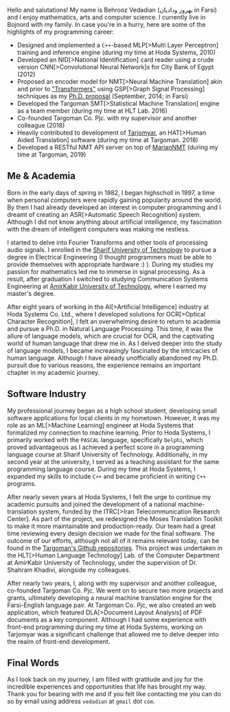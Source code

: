 Hello and salutations! My name is Behrooz Vedadian (بهروز ودادیان in Farsi) and I enjoy mathematics, arts and computer science. I currently live in Bojnord with my family. In case you're in a hurry, here are some of the highlights of my programming career:
- Designed and implemented a `C++`-based MLP[>Multi Layer Perceptron] training and inference engine (during my time at Hoda Systems, 2010)
- Developed an NID[>National Identification] card reader using a crude version CNN[>Convolutional Neural Network]s for City Bank of Egypt (2012)
- Proposed an encoder model for NMT[>Neural Machine Translation] akin and prior to ["Transformers"](https://arxiv.org/abs/1706.03762)  using GSP[>Graph&nbsp;Signal&nbsp;Processing] techniques as my [Ph.D. proposal](/pdfs/phd/proposal.pdf) (September, 2014; in Farsi)
- Developed the Targoman SMT[>Statistical Machine Translation] engine as a team member (during my time at HLT Lab. 2016)
- Co-founded Targoman Co. Pjc. with my supervisor and another colleague (2018)
- Heavily contributed to development of [Tarjomyar](https://tarjomyar.ir), an HAT[>Human Aided Translation] software (during my time at Targoman. 2018)
- Developed a RESTful NMT API server on top of [MarianNMT](https://marian-nmt.github.io/) (during my time at Targoman, 2019)


## Me & Academia
Born in the early days of spring in 1982, I began highscholl in 1997, a time when personal computers were rapidly gaining popularity around the world. By then I had already developed an interest in computer programming and I dreamt of creating an ASR[>Automatic Speech Recognition] system. Although I did not know anything about artificial intelligence, my fascination with the dream of intelligent computers was making me restless.

I started to delve into Fourier Transforms and other tools of processing audio signals. I enrolled in the [Sharif University of Technology](https://www.sharif.edu/) to pursue a degree in Electrical Engineering (I thought programmers must be able to provide themselves with appropriate hardware :) ). During my studies my passion for mathematics led me to immerse in signal processing. As a result, after graduation I switched to studying Communication Systems Engineering at [AmirKabir University of Technology](https://aut.ac.ir/), where I earned my master's degree.


After eight years of working in the AI[>Artificial Intelligence] industry at Hoda Systems Co. Ltd., where I developed solutions for OCR[>Optical Character Recognition], I felt an overwhelming desire to return to academia and pursue a Ph.D. in Natural Language Processing. This time, it was the allure of language models, which are crucial for OCR, and the captivating world of human language that drew me in. As I delved deeper into the study of language models, I became increasingly fascinated by the intricacies of human language. Although I have already unofficially abandoned my Ph.D. pursuit due to various reasons, the experience remains an important chapter in my academic journey.

## Software Industry
My professional journey began as a high school student, developing small software applications for local clients in my hometown. However, it was my role as an ML[>Machine Learning] engineer at Hoda Systems that formalized my connection to machine learning. Prior to Hoda Systems, I primarily worked with the `PASCAL` language, specifically `Delphi`, which proved advantageous as I achieved a perfect score in a programming language course at Sharif University of Technology. Additionally, in my second year at the university, I served as a teaching assistant for the same programming language course. During my time at Hoda Systems, I expanded my skills to include `C++` and became proficient in writing `C++` programs.

After nearly seven years at Hoda Systems, I felt the urge to continue my academic pursuits and joined the development of a national machine-translation system, funded by the ITRC[>Iran Telecommunication Research Center]. As part of the project, we redesigned the Moses Translation Toolkit to make it more maintainable and production-ready. Our team had a great time reviewing every design decision we made for the final software. The outcome of our efforts, although not all of it remains relevant today, can be found in the [Targoman's Github repositories](http://github.com/targoman). This project was undertaken in the HLT[>Human Language Technology] Lab. of the Computer Department at AmirKabir University of Technology, under the supervision of Dr. Shahram Khadivi, alongside my colleagues.

After nearly two years, I, along with my supervisor and another colleague, co-founded Targoman Co. Pjc. We went on to secure two more projects and grants, ultimately developing a neural machine translation engine for the Farsi-English language pair. At Targoman Co. Pjc, we also created an web application, which featured DLA[>Document Layout Analysis] of PDF documents as a key component. Although I had some experience with front-end programming during my time at Hoda Systems, working on Tarjomyar was a significant challenge that allowed me to delve deeper into the realm of front-end development.

## Final Words
As I look back on my journey, I am filled with gratitude and joy for the incredible experiences and opportunities that life has brought my way. Thank you for bearing with me and if you felt like contacting me you can do so by email using address `vedadian` at `gmail` dot `com`.